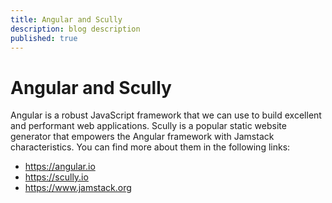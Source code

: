 ```yaml
---
title: Angular and Scully
description: blog description
published: true
---
```


# Angular and Scully

Angular is a robust JavaScript framework that we can use to build
excellent and performant web applications.
Scully is a popular static website generator that empowers the
Angular framework with Jamstack characteristics.
You can find more about them in the following links:

- https://angular.io
- https://scully.io
- https://www.jamstack.org
